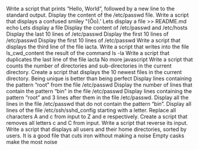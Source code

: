 Write a script that prints “Hello, World”, followed by a new line to the standard output.
Display the content of the /etc/passwd file.
Write a script that displays a confused smiley "(Ôo).'
Lets display a file >> README.md
echo Lets display a file
Display the content of /etc/passwd and /etc/hosts
Display the last 10 lines of /etc/passwd
Display the first 10 lines of /etc/passwd
Display the first 10 lines of /etc/passwd
Write a script that displays the third line of the file iacta.
Write a script that writes into the file ls_cwd_content the result of the command ls -la
Write a script that duplicates the last line of the file iacta
 No more javascript
Write a script that counts the number of directories and sub-directories in the current directory.
Create a script that displays the 10 newest files in the current directory.
Being unique is better than being perfect
Display lines containing the pattern “root” from the file /etc/passwd
Display the number of lines that contain the pattern “bin” in the file /etc/passwd
Display lines containing the pattern “root” and 3 lines after them in the file /etc/passwd.
Display all the lines in the file /etc/passwd that do not contain the pattern “bin”.
Display all lines of the file /etc/ssh/sshd_config starting with a letter.
Replace all characters A and c from input to Z and e respectively.
Create a script that removes all letters c and C from input.
Write a script that reverse its input.
Write a script that displays all users and their home directories, sorted by users.
 It is a good file that cuts iron without making a noise
Empty casks make the most noise
